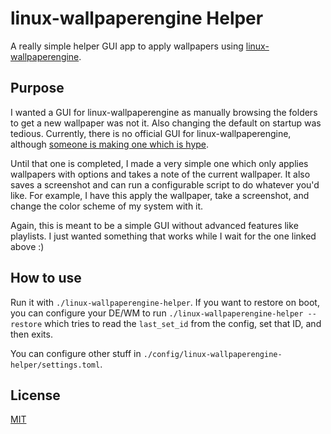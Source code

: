 # linux-wallpaperengine Helper

A really simple helper GUI app to apply wallpapers using [linux-wallpaperengine](https://github.com/Almamu/linux-wallpaperengine).

## Purpose

I wanted a GUI for linux-wallpaperengine as manually browsing the folders to get a new wallpaper was not it. Also changing the default on startup was tedious. Currently, there is no official GUI for linux-wallpaperengine, although [someone is making one which is hype](https://github.com/Almamu/linux-wallpaperengine/issues/320).

Until that one is completed, I made a very simple one which only applies wallpapers with options and takes a note of the current wallpaper. It also saves a screenshot and can run a configurable script to do whatever you'd like. For example, I have this apply the wallpaper, take a screenshot, and change the color scheme of my system with it.

Again, this is meant to be a simple GUI without advanced features like playlists. I just wanted something that works while I wait for the one linked above :)

## How to use

Run it with `./linux-wallpaperengine-helper`. If you want to restore on boot, you can configure your DE/WM to run `./linux-wallpaperengine-helper --restore` which tries to read the `last_set_id` from the config, set that ID, and then exits.

You can configure other stuff in `./config/linux-wallpaperengine-helper/settings.toml`.

## License

[MIT](./LICENSE)
